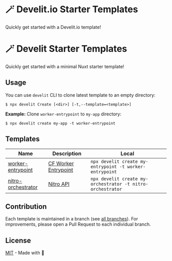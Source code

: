 # 🪄 Develit.io Starter Templates
Quickly get started with a Develit.io template!


# 🪄 Develit Starter Templates

Quickly get started with a minimal Nuxt starter template!

## Usage

You can use `develit` CLI to clone latest template to an empty directory:


```sh-session
$ npx develit Create [<dir>] [-t,--template=<template>] 
```

**Example:** Clone `worker-entrypoint` to `my-app` directory:

```sh-session
$ npx develit create my-app -t worker-entrypoint
```

## Templates

Name | Description                                                                          | Local                                                     |
-----|--------------------------------------------------------------------------------------|-----------------------------------------------------------|
[worker-entrypoint](https://github.com/develit-io/starter/tree/worker-entrypoint) | [CF Worker Entrypoint](https://developers.cloudflare.com/workers/runtime-apis/bindings/service-bindings/rpc) | `npx develit create my-entrypoint -t worker-entrypoint`   |
[nitro-orchestrator](https://github.com/develit-io/starter/tree/nitro-orchestrator) | [Nitro API](https://nitro.build/guide)| `npx develit create my-orchestrator -t nitro-orchestrator` | 

## Contribution

Each template is maintained in a branch (see [all branches](https://github.com/develit-io/starter/branches)).
For improvements, please open a Pull Request to each individual branch.

## License

[MIT](./LICENSE) - Made with 💚